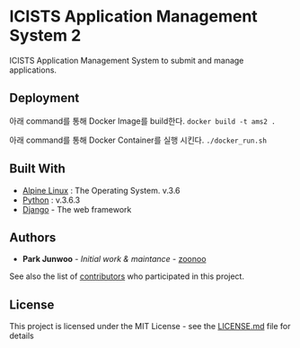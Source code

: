 # ICISTS Application Management System 2

ICISTS Application Management System to submit and manage applications.

## Deployment

아래 command를 통해 Docker Image를 build한다.
`docker build -t ams2 .`

아래 command를 통해 Docker Container를 실행 시킨다.
`./docker_run.sh`

## Built With
* [Alpine Linux](https://alpinelinux.org/) : The Operating System. v.3.6
* [Python](https://www.python.org/) : v.3.6.3
* [Django](http://www.dropwizard.io/1.0.2/docs/) - The web framework

## Authors

* **Park Junwoo** - *Initial work & maintance* - [zoonoo](https://github.com/)

See also the list of [contributors](https://github.com/your/project/contributors) who participated in this project.

## License

This project is licensed under the MIT License - see the [LICENSE.md](LICENSE.md) file for details

